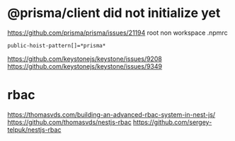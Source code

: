 # @prisma/client did not initialize yet

https://github.com/prisma/prisma/issues/21194
root non workspace .npmrc

```
public-hoist-pattern[]=*prisma*
```
https://github.com/keystonejs/keystone/issues/9208
https://github.com/keystonejs/keystone/issues/9349

# rbac
https://thomasvds.com/building-an-advanced-rbac-system-in-nest-js/
https://github.com/thomasvds/nestjs-rbac
https://github.com/sergey-telpuk/nestjs-rbac
